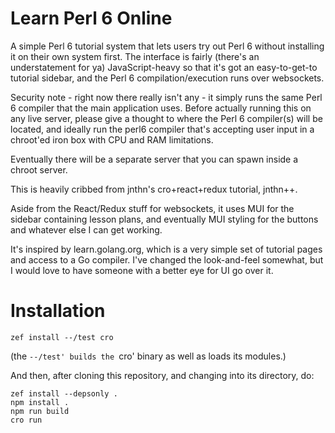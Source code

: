# Learn Perl 6 Online

A simple Perl 6 tutorial system that lets users try out Perl 6 without
installing it on their own system first. The interface is fairly (there's an
understatement for ya) JavaScript-heavy so that it's got an easy-to-get-to
tutorial sidebar, and the Perl 6 compilation/execution runs over websockets.

Security note - right now there really isn't any - it simply runs the same
Perl 6 compiler that the main application uses. Before actually running this
on any live server, please give a thought to where the Perl 6 compiler(s) will
be located, and ideally run the perl6 compiler that's accepting user input
in a chroot'ed iron box with CPU and RAM limitations.

Eventually there will be a separate server that you can spawn inside a chroot
server.

This is heavily cribbed from jnthn's cro+react+redux tutorial, jnthn++.

Aside from the React/Redux stuff for websockets, it uses MUI for the
sidebar containing lesson plans, and eventually MUI styling for the buttons
and whatever else I can get working.

It's inspired by learn.golang.org, which is a very simple set of tutorial pages
and access to a Go compiler. I've changed the look-and-feel somewhat, but I
would love to have someone with a better eye for UI go over it.

Installation
============

```
zef install --/test cro
```
(the `--/test' builds the `cro' binary as well as loads its modules.)

And then, after cloning this repository, and changing into its directory, do:

```
zef install --depsonly .
npm install .
npm run build
cro run
```
